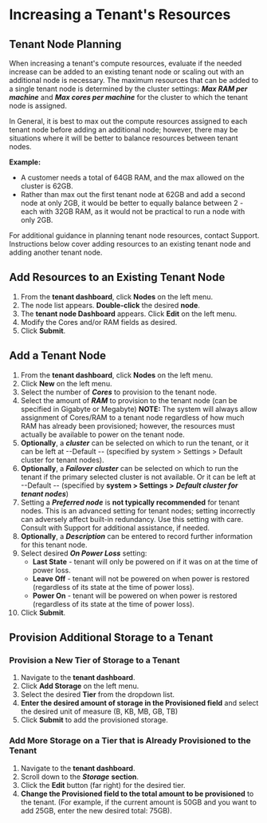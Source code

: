 # Increasing a Tenant's Resources

## Tenant Node Planning

When increasing a tenant's compute resources, evaluate if the needed increase can be added to an existing tenant node or scaling out with an additional node is necessary. The maximum resources that can be added to a single tenant node is determined by the cluster settings: ***Max RAM per machine*** and ***Max cores per machine*** for the cluster to which the tenant node is assigned.


In General, it is best to max out the compute resources assigned to each tenant node before adding an additional node; however, there may be situations where it will be better to balance resources between tenant nodes. 

**Example:**

- A customer needs a total of 64GB RAM, and the max allowed on the cluster is 62GB.
- Rather than max out the first tenant node at 62GB and add a second node at only 2GB, it would be better to equally balance between 2 - each with 32GB RAM, as it would not be practical to run a node with only 2GB.

For additional guidance in planning tenant node resources, contact Support. Instructions below cover adding resources to an existing tenant node and adding another tenant node.

## Add Resources to an Existing Tenant Node

1. From the **tenant dashboard**, click **Nodes** on the left menu.
2. The node list appears. **Double-click** the desired **node**.
3. The **tenant node Dashboard** appears.  Click **Edit** on the left menu.
4. Modify the Cores and/or RAM fields as desired.
5. Click **Submit**.

## Add a Tenant Node

1. From the **tenant dashboard**, click **Nodes** on the left menu.
2. Click **New** on the left menu.
3. Select the number of ***Cores*** to provision to the tenant node.
4. Select the amount of ***RAM*** to provision to the tenant node (can be specified in Gigabyte or Megabyte) **NOTE:** The system will always allow assignment of Cores/RAM to a tenant node regardless of how much RAM has already been provisioned; however, the resources must actually be available to power on the tenant node.
5. **Optionally**, a ***cluster*** can be selected on which to run the tenant, or it can be left at --Default -- (specified by system > Settings > Default cluster for tenant nodes).
6. **Optionally**, a ***Failover cluster*** can be selected on which to run the tenant if the primary selected cluster is not available. Or it can be left at --Default -- (specified by **system > Settings >** ***Default cluster for tenant nodes***)
7. Setting a ***Preferred node*** is **not typically recommended** for tenant nodes. This is an advanced setting for tenant nodes; setting incorrectly can adversely affect built-in redundancy. Use this setting with care. Consult with Support for additional assistance, if needed.
8. **Optionally**, a ***Description*** can be entered to record further information for this tenant node.
9. Select desired ***On Power Loss*** setting:
    - **Last State** - tenant will only be powered on if it was on at the time of power loss.
    - **Leave Off** - tenant will not be powered on when power is restored (regardless of its state at the time of power loss).
    - **Power On** - tenant will be powered on when power is restored (regardless of its state at the time of power loss).
10. Click **Submit**.

## Provision Additional Storage to a Tenant

### Provision a New Tier of Storage to a Tenant

1. Navigate to the **tenant dashboard**.
2. Click **Add Storage** on the left menu.
3. Select the desired **Tier** from the dropdown list.
4. **Enter the desired amount of storage in the Provisioned field** and select the desired unit of measure (B, KB, MB, GB, TB)
5. Click **Submit** to add the provisioned storage.

### Add More Storage on a Tier that is Already Provisioned to the Tenant

1. Navigate to the **tenant dashboard**.
2. Scroll down to the ***Storage*** **section**.
3. Click the **Edit** button (far right) for the desired tier.
4. **Change the Provisioned field to the total amount to be provisioned** to the tenant. (For example, if the current amount is 50GB and you want to add 25GB, enter the new desired total: 75GB).
